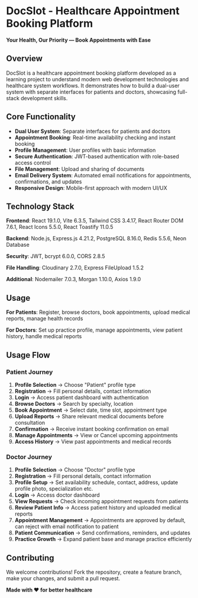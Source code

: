# DocSlot - Healthcare Appointment Booking Platform

**Your Health, Our Priority — Book Appointments with Ease**

## Overview

DocSlot is a healthcare appointment booking platform developed as a learning project to understand modern web development technologies and healthcare system workflows. It demonstrates how to build a dual-user system with separate interfaces for patients and doctors, showcasing full-stack development skills.

## Core Functionality

- **Dual User System**: Separate interfaces for patients and doctors
- **Appointment Booking**: Real-time availability checking and instant booking
- **Profile Management**: User profiles with basic information
- **Secure Authentication**: JWT-based authentication with role-based access control
- **File Management**: Upload and sharing of documents
- **Email Delivery System**: Automated email notifications for appointments, confirmations, and updates
- **Responsive Design**: Mobile-first approach with modern UI/UX

## Technology Stack

**Frontend**: React 19.1.0, Vite 6.3.5, Tailwind CSS 3.4.17, React Router DOM 7.6.1, React Icons 5.5.0, React Toastify 11.0.5

**Backend**: Node.js, Express.js 4.21.2, PostgreSQL 8.16.0, Redis 5.5.6, Neon Database

**Security**: JWT, bcrypt 6.0.0, CORS 2.8.5

**File Handling**: Cloudinary 2.7.0, Express FileUpload 1.5.2

**Additional**: Nodemailer 7.0.3, Morgan 1.10.0, Axios 1.9.0


## Usage

**For Patients**: Register, browse doctors, book appointments, upload medical reports, manage health records

**For Doctors**: Set up practice profile, manage appointments, view patient history, handle medical reports

## Usage Flow

### Patient Journey
1. **Profile Selection** → Choose "Patient" profile type
2. **Registration** → Fill personal details, contact information
3. **Login** → Access patient dashboard with authentication
4. **Browse Doctors** → Search by specialty, location
5. **Book Appointment** → Select date, time slot, appointment type
6. **Upload Reports** → Share relevant medical documents before consultation
7. **Confirmation** → Receive instant booking confirmation on email
10. **Manage Appointments** → View or Cancel upcoming appointments
11. **Access History** → View past appointments and medical records

### Doctor Journey
1. **Profile Selection** → Choose "Doctor" profile type
2. **Registration** → Fill personal details, contact information
3. **Profile Setup** → Set availability schedule, contact, address, update profile photo, specialization etc.
4. **Login** → Access doctor dashboard
5. **View Requests** → Check incoming appointment requests from patients
6. **Review Patient Info** → Access patient history and uploaded medical reports
7. **Appointment Management** → Appointments are approved by default, can reject with email notification to patient
8. **Patient Communication** → Send confirmations, reminders, and updates
9. **Practice Growth** → Expand patient base and manage practice efficiently

## Contributing

We welcome contributions! Fork the repository, create a feature branch, make your changes, and submit a pull request.


**Made with ❤️ for better healthcare**